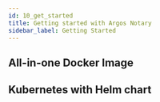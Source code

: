 ```yaml
---
id: 10_get_started
title: Getting started with Argos Notary
sidebar_label: Getting Started
---
```


## All-in-one Docker Image

## Kubernetes with Helm chart

